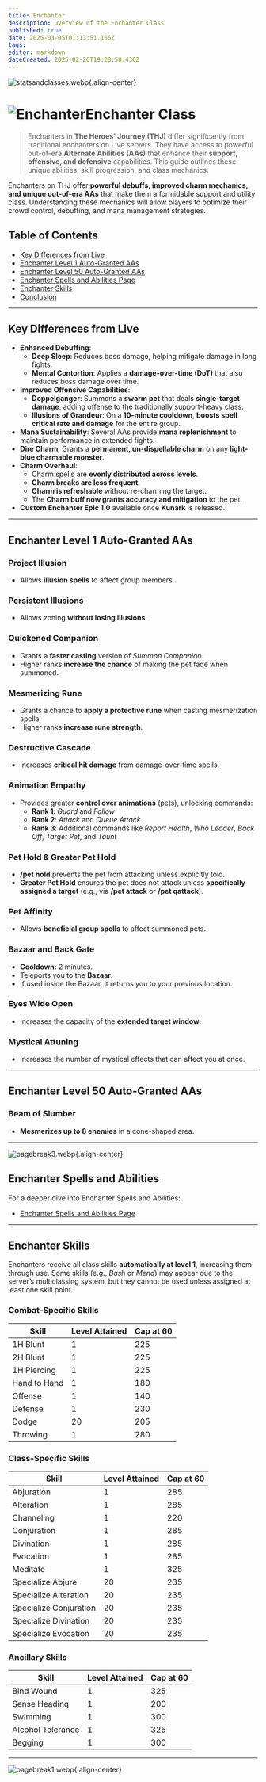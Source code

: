 ```yaml
---
title: Enchanter
description: Overview of the Enchanter Class
published: true
date: 2025-03-05T01:13:51.166Z
tags: 
editor: markdown
dateCreated: 2025-02-26T19:28:58.436Z
---
```


![statsandclasses.webp](/classes-and-abilities/statsandclasses.webp){.align-center}

# ![Enchanter](/enchanter.gif)Enchanter Class 


> Enchanters in **The Heroes' Journey (THJ)** differ significantly from traditional enchanters on Live servers. They have access to powerful out-of-era **Alternate Abilities (AAs)** that enhance their **support, offensive, and defensive** capabilities. This guide outlines these unique abilities, skill progression, and class mechanics.

Enchanters on THJ offer **powerful debuffs, improved charm mechanics, and unique out-of-era AAs** that make them a formidable support and utility class. Understanding these mechanics will allow players to optimize their crowd control, debuffing, and mana management strategies.

## Table of Contents

- [Key Differences from Live](#key-differences-from-live)
- [Enchanter Level 1 Auto-Granted AAs](#enchanter-level-1-auto-granted-aas)
- [Enchanter Level 50 Auto-Granted AAs](#enchanter-level-50-auto-granted-aas)
- [Enchanter Spells and Abilities Page](#enchanter-spells-and-abilities)
- [Enchanter Skills](#enchanter-skills)
- [Conclusion](#conclusion)

---

## Key Differences from Live

- **Enhanced Debuffing**:
  - **Deep Sleep**: Reduces boss damage, helping mitigate damage in long fights.  
  - **Mental Contortion**: Applies a **damage-over-time (DoT)** that also reduces boss damage over time.
- **Improved Offensive Capabilities**:
  - **Doppelganger**: Summons a **swarm pet** that deals **single-target damage**, adding offense to the traditionally support-heavy class.  
  - **Illusions of Grandeur**: On a **10-minute cooldown**, **boosts spell critical rate and damage** for the entire group.
- **Mana Sustainability**: Several AAs provide **mana replenishment** to maintain performance in extended fights.
- **Dire Charm**: Grants a **permanent, un-dispellable charm** on any **light-blue charmable monster**.
- **Charm Overhaul**:
  - Charm spells are **evenly distributed across levels**.
  - **Charm breaks are less frequent**.
  - **Charm is refreshable** without re-charming the target.
  - The **Charm buff now grants accuracy and mitigation** to the pet.
- **Custom Enchanter Epic 1.0** available once **Kunark** is released.

---

## Enchanter Level 1 Auto-Granted AAs

### Project Illusion

- Allows **illusion spells** to affect group members.

### Persistent Illusions

- Allows zoning **without losing illusions**.

### Quickened Companion

- Grants a **faster casting** version of *Summon Companion*.  
- Higher ranks **increase the chance** of making the pet fade when summoned.

### Mesmerizing Rune

- Grants a chance to **apply a protective rune** when casting mesmerization spells.  
- Higher ranks **increase rune strength**.

### Destructive Cascade

- Increases **critical hit damage** from damage-over-time spells.

### Animation Empathy

- Provides greater **control over animations** (pets), unlocking commands:
  - **Rank 1**: *Guard* and *Follow*
  - **Rank 2**: *Attack* and *Queue Attack*
  - **Rank 3**: Additional commands like *Report Health*, *Who Leader*, *Back Off*, *Target Pet*, and *Taunt*

### Pet Hold & Greater Pet Hold

- **/pet hold** prevents the pet from attacking unless explicitly told.
- **Greater Pet Hold** ensures the pet does not attack unless **specifically assigned a target** (e.g., via **/pet attack** or **/pet qattack**).

### Pet Affinity

- Allows **beneficial group spells** to affect summoned pets.

### Bazaar and Back Gate

- **Cooldown:** 2 minutes.  
- Teleports you to the **Bazaar**.  
- If used inside the Bazaar, it returns you to your previous location.

### Eyes Wide Open

- Increases the capacity of the **extended target window**.

### Mystical Attuning

- Increases the number of mystical effects that can affect you at once.

---

## Enchanter Level 50 Auto-Granted AAs

### Beam of Slumber

- **Mesmerizes up to 8 enemies** in a cone-shaped area.

---

![pagebreak3.webp](/pagebreak3.webp){.align-center}

## Enchanter Spells and Abilities

For a deeper dive into Enchanter Spells and Abilities:

- [Enchanter Spells and Abilities Page](/classes-and-abilities/spells-and-abilities/enc)

---

## Enchanter Skills

Enchanters receive all class skills **automatically at level 1**, increasing them through use. Some skills (e.g., *Bash* or *Mend*) may appear due to the server’s multiclassing system, but they cannot be used unless assigned at least one skill point.

### Combat-Specific Skills

| Skill         | Level Attained | Cap at 60 |
|---------------|----------------|-----------|
| 1H Blunt      | 1              | 225       |
| 2H Blunt      | 1              | 225       |
| 1H Piercing   | 1              | 225       |
| Hand to Hand  | 1              | 180       |
| Offense       | 1              | 140       |
| Defense       | 1              | 230       |
| Dodge         | 20             | 205       |
| Throwing      | 1              | 280       |

### Class-Specific Skills

| Skill                 | Level Attained | Cap at 60 |
|-----------------------|----------------|-----------|
| Abjuration            | 1              | 285       |
| Alteration            | 1              | 285       |
| Channeling            | 1              | 220       |
| Conjuration           | 1              | 285       |
| Divination            | 1              | 285       |
| Evocation             | 1              | 285       |
| Meditate              | 1              | 325       |
| Specialize Abjure     | 20             | 235       |
| Specialize Alteration | 20             | 235       |
| Specialize Conjuration| 20             | 235       |
| Specialize Divination | 20             | 235       |
| Specialize Evocation  | 20             | 235       |

### Ancillary Skills

| Skill            | Level Attained | Cap at 60 |
|------------------|----------------|-----------|
| Bind Wound       | 1              | 325       |
| Sense Heading    | 1              | 200       |
| Swimming         | 1              | 300       |
| Alcohol Tolerance| 1              | 325       |
| Begging          | 1              | 300       |

---

![pagebreak1.webp](/pagebreak1.webp){.align-center}
